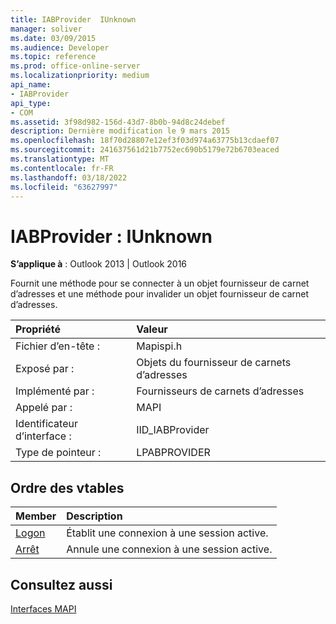 ```yaml
---
title: IABProvider  IUnknown
manager: soliver
ms.date: 03/09/2015
ms.audience: Developer
ms.topic: reference
ms.prod: office-online-server
ms.localizationpriority: medium
api_name:
- IABProvider
api_type:
- COM
ms.assetid: 3f98d982-156d-43d7-8b0b-94d8c24debef
description: Dernière modification le 9 mars 2015
ms.openlocfilehash: 18f70d28807e12ef3f03d974a63775b13cdaef07
ms.sourcegitcommit: 241637561d21b7752ec690b5179e72b6703eaced
ms.translationtype: MT
ms.contentlocale: fr-FR
ms.lasthandoff: 03/18/2022
ms.locfileid: "63627997"
---
```

# <a name="iabprovider--iunknown"></a>IABProvider : IUnknown

  
  
**S’applique à** : Outlook 2013 | Outlook 2016 
  
Fournit une méthode pour se connecter à un objet fournisseur de carnet d’adresses et une méthode pour invalider un objet fournisseur de carnet d’adresses.
  
|Propriété |Valeur |
|:-----|:-----|
|Fichier d’en-tête :  <br/> |Mapispi.h  <br/> |
|Exposé par :  <br/> |Objets du fournisseur de carnets d’adresses  <br/> |
|Implémenté par :  <br/> |Fournisseurs de carnets d’adresses  <br/> |
|Appelé par :  <br/> |MAPI  <br/> |
|Identificateur d’interface :  <br/> |IID_IABProvider  <br/> |
|Type de pointeur :  <br/> |LPABPROVIDER  <br/> |
   
## <a name="vtable-order"></a>Ordre des vtables

|Member |Description |
|:-----|:-----|
|[Logon](iabprovider-logon.md) <br/> |Établit une connexion à une session active. |
|[Arrêt](iabprovider-shutdown.md) <br/> |Annule une connexion à une session active. |
   
## <a name="see-also"></a>Consultez aussi



[Interfaces MAPI](mapi-interfaces.md)

